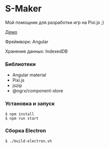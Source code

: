 # S-Maker

Мой помощник для разработки игр на Pixi.js ;)

[Демо](https://selaxgit.github.io/s-maker)

Фреймворк: Angular

Хранение данных: IndexedDB

### Библиотеки

- Angular material
- Pixi.js
- jszip
- @ngrx/component-store

### Установка и запуск

```shell
$ npm install
$ npm run start
```

### Сборка Electron

```shell
$ ./build-electron.sh
```
